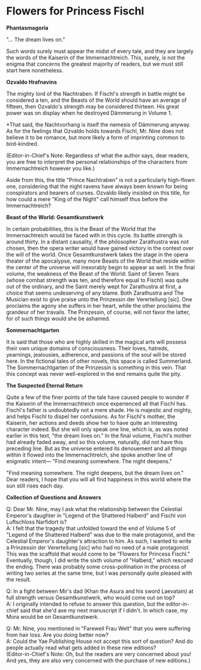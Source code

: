 # Flowers for Princess Fischl


**Phantasmagoria**

"... The dream lives on."

Such words surely must appear the midst of every tale, and they are largely the words of the Kaiserin of the Immernachtreich. This, surely, is not the enigma that concerns the greatest majority of readers, but we must still start here nonetheless.

**Ozvaldo Hrafnavins**

The mighty lord of the Nachtraben. If Fischl's strength in battle might be considered a ten, and the Beasts of the World should have an average of fifteen, then Ozvaldo's strength may be considered thirteen. His great power was on display when he destroyed Dämmerung in Volume 1.

*That said, the Nachtvorhang is itself the nemesis of Dämmerung anyway. As for the feelings that Ozvaldo holds towards Fischl, Mr. Nine does not believe it to be romance, but more likely a form of imprinting common to bird-kindred.

(Editor-in-Chief's Note: Regardless of what the author says, dear readers, you are free to interpret the personal relationships of the characters from Immernachtreich however you like.)

Aside from this, the title "Prince Nachtraben" is not a particularly high-flown one, considering that the night ravens have always been known for being conspirators and bearers of curses. Ozvaldo likely insisted on this title, for how could a mere "King of the Night" call himself thus before the Immernachtreich?

**Beast of the World: Gesamtkunstwerk**

In certain probabilities, this is the Beast of the World that the Immernachtreich would be faced with in this cycle. Its battle strength is around thirty.
In a distant causality, if the philosopher Zarathustra was not chosen, then the opera writer would have gained victory in the contest over the will of the world.
Once Gesamtkunstwerk takes the stage in the opera theater of the apocalypse, many more Beasts of the World that reside within the center of the universe will inexorably begin to appear as well.
In the final volume, the weakness of the Beast of the World: Saint of Seven Tears (whose combat strength was ten, and therefore equal to Fischl) was quite out of the ordinary, and the Saint merely wept for Zarathustra at first, a choice that seems undeserving of any blame.
Both Zarathustra and The Musician exist to give praise unto the Prinzessin der Vererteilung [sic]. One proclaims the agony she suffers in her heart, while the other proclaims the grandeur of her travails. The Prinzessin, of course, will not favor the latter, for of such things would she be ashamed.

**Sommernachtgarten**

It is said that those who are highly skilled in the magical arts will possess their own unique domains of consciousness. Their loves, hatreds, yearnings, jealousies, adherence, and passions of the soul will be stored here. In the fictional tales of other novels, this space is called Summerland.
The Sommernachtgarten of the Prinzessin is something in this vein. That this concept was never well-explored in the end remains quite the pity.

**The Suspected Eternal Return**

Quite a few of the finer points of the tale have caused people to wonder if the Kaiserin of the Immernachtreich once experienced all that Fischl has. Fischl's father is undoubtedly not a mere shade. He is majestic and mighty, and helps Fischl to dispel her confusions. As for Fischl's mother, the Kaiserin, her actions and deeds show her to have quite an interesting character indeed. But she will only speak one line, which is, as was noted earlier in this text, "the dream lives on."
In the final volume, Fischl's mother had already faded away, and so this volume, naturally, did not have this preceding line.
But as the universe entered its denouement and all things within it flowed into the Immernachtreich, she spoke another line of enigmatic intent—
"Find meaning somewhere. The night deepens."

"Find meaning somewhere. The night deepens, but the dream lives on."
Dear readers, I hope that you will all find happiness in this world where the sun still rises each day.

**Collection of Questions and Answers**

Q: Dear Mr. Nine, may I ask what the relationship between the Celestial Emperor's daughter in "Legend of the Shattered Halberd" and Fischl von Luftschloss Narfidort is?    
A: I felt that the tragedy that unfolded toward the end of Volume 5 of "Legend of the Shattered Halberd" was due to the male protagonist, and the Celestial Emperor's daughter's attraction to him. As such, I wanted to write a Prinzessin der Vererteilung [sic] who had no need of a male protagonist. This was the scaffold that would come to be "Flowers for Princess Fischl."
Eventually, though, I did write the sixth volume of "Halberd," which rescued the ending. There was probably some cross-pollination in the process of writing two series at the same time, but I was personally quite pleased with the result.

Q: In a fight between Mir's dad (Khan the Asura and his sword Laevatain) at full strength versus Gesamtkunstwerk, who would come out on top?     
A: I originally intended to refuse to answer this question, but the editor-in-chief said that she'd axe my next manuscript if I didn't. In which case, my Mora would be on Gesamtkunstwerk.

Q: Mr. Nine, you mentioned in "Farewell Frau Welt" that you were suffering from hair loss. Are you doing better now?    
A: Could the Yae Publishing House not accept this sort of question? And do people actually read what gets added in these new editions?    
(Editor-in-Chief's Note: Oh, but the readers are very concerned about you! And yes, they are also very concerned with the purchase of new editions.)
